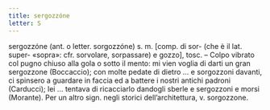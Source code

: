 ```yaml
---
title: sergozzóne
letter: S
---
```

sergozzóne (ant. o letter. sorgozzóne) s. m. [comp. di sor- (che è il lat. super- «sopra»: cfr. sorvolare, sorpassare) e gozzo], tosc. – Colpo vibrato col pugno chiuso alla gola o sotto il mento: mi vien voglia di darti un gran sergozzone (Boccaccio); con molte pedate di dietro ... e sorgozzoni davanti, ci spinsero a guardare in faccia ed a battere i nostri antichi padroni (Carducci); lei ... tentava di ricacciarlo dandogli sberle e sergozzoni e morsi (Morante). Per un altro sign. negli storici dell’architettura, v. sorgozzone.